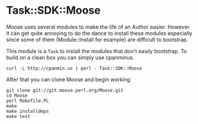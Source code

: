 Task::SDK::Moose
================

Moose uses several modules to make the life of an Author easier. However
it can get quite annoying to do the dance to install these modules
especially since some of them (Module::Install for example) are
difficult to bootstrap.

This module is a `Task` to install the modules that don't easily
bootstrap. To build on a clean box you can simply use cpanminus.

    curl -L http://cpanmin.us | perl - Task::SDK::Moose

After that you can clone Moose and begin working

    git clone git://git.moose.perl.org/Moose.git
    cd Moose
    perl Makefile.PL
    make
    make installdeps
    make test


